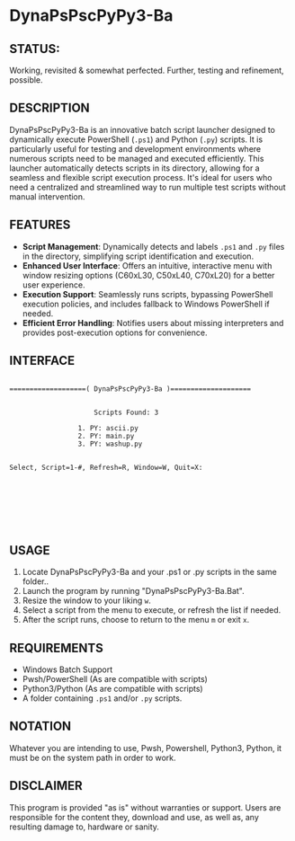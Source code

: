 # DynaPsPscPyPy3-Ba

## STATUS: 
Working, revisited & somewhat perfected. Further, testing and refinement, possible.

## DESCRIPTION
DynaPsPscPyPy3-Ba is an innovative batch script launcher designed to dynamically execute PowerShell (`.ps1`) and Python (`.py`) scripts. It is particularly useful for testing and development environments where numerous scripts need to be managed and executed efficiently. This launcher automatically detects scripts in its directory, allowing for a seamless and flexible script execution process. It's ideal for users who need a centralized and streamlined way to run multiple test scripts without manual intervention.

## FEATURES
- **Script Management**: Dynamically detects and labels `.ps1` and `.py` files in the directory, simplifying script identification and execution.
- **Enhanced User Interface**: Offers an intuitive, interactive menu with window resizing options (C60xL30, C50xL40, C70xL20) for a better user experience.
- **Execution Support**: Seamlessly runs scripts, bypassing PowerShell execution policies, and includes fallback to Windows PowerShell if needed.
- **Efficient Error Handling**: Notifies users about missing interpreters and provides post-execution options for convenience. 

## INTERFACE
```

===================( DynaPsPscPyPy3-Ba )====================


                     Scripts Found: 3

                 1. PY: ascii.py
                 2. PY: main.py
                 3. PY: washup.py


Select, Script=1-#, Refresh=R, Window=W, Quit=X:








```

## USAGE
1. Locate DynaPsPscPyPy3-Ba and your .ps1 or .py scripts in the same folder..
2. Launch the program by running "DynaPsPscPyPy3-Ba.Bat".
3. Resize the window to your liking `w`.
4. Select a script from the menu to execute, or refresh the list if needed.
5. After the script runs, choose to return to the menu `m` or exit `x`.

## REQUIREMENTS
- Windows Batch Support
- Pwsh/PowerShell (As are compatible with scripts)
- Python3/Python (As are compatible with scripts)
- A folder containing `.ps1` and/or `.py` scripts.

## NOTATION
Whatever you are intending to use, Pwsh, Powershell, Python3, Python, it must be on the system path in order to work.

## DISCLAIMER
This program is provided "as is" without warranties or support. Users are responsible for the content they, download and use, as well as, any resulting damage to, hardware or sanity.
